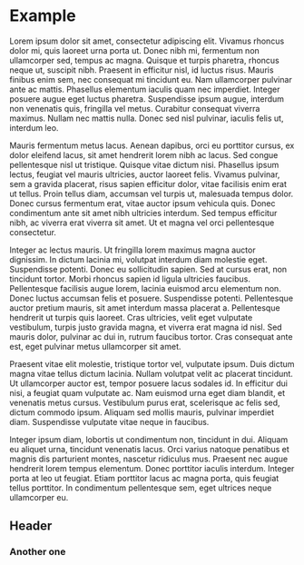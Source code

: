 # Example

Lorem ipsum dolor sit amet, consectetur adipiscing elit. Vivamus rhoncus dolor mi, quis laoreet urna porta ut. Donec nibh mi, fermentum non ullamcorper sed, tempus ac magna. Quisque et turpis pharetra, rhoncus neque ut, suscipit nibh. Praesent in efficitur nisl, id luctus risus. Mauris finibus enim sem, nec consequat mi tincidunt eu. Nam ullamcorper pulvinar ante ac mattis. Phasellus elementum iaculis quam nec imperdiet. Integer posuere augue eget luctus pharetra. Suspendisse ipsum augue, interdum non venenatis quis, fringilla vel metus. Curabitur consequat viverra maximus. Nullam nec mattis nulla. Donec sed nisl pulvinar, iaculis felis ut, interdum leo.

Mauris fermentum metus lacus. Aenean dapibus, orci eu porttitor cursus, ex dolor eleifend lacus, sit amet hendrerit lorem nibh ac lacus. Sed congue pellentesque nisl ut tristique. Quisque vitae dictum nisi. Phasellus ipsum lectus, feugiat vel mauris ultricies, auctor laoreet felis. Vivamus pulvinar, sem a gravida placerat, risus sapien efficitur dolor, vitae facilisis enim erat ut tellus. Proin tellus diam, accumsan vel turpis ut, malesuada tempus dolor. Donec cursus fermentum erat, vitae auctor ipsum vehicula quis. Donec condimentum ante sit amet nibh ultricies interdum. Sed tempus efficitur nibh, ac viverra erat viverra sit amet. Ut et magna vel orci pellentesque consectetur.

Integer ac lectus mauris. Ut fringilla lorem maximus magna auctor dignissim. In dictum lacinia mi, volutpat interdum diam molestie eget. Suspendisse potenti. Donec eu sollicitudin sapien. Sed at cursus erat, non tincidunt tortor. Morbi rhoncus sapien id ligula ultricies faucibus. Pellentesque facilisis augue lorem, lacinia euismod arcu elementum non. Donec luctus accumsan felis et posuere. Suspendisse potenti. Pellentesque auctor pretium mauris, sit amet interdum massa placerat a. Pellentesque hendrerit ut turpis quis laoreet. Cras ultricies, velit eget vulputate vestibulum, turpis justo gravida magna, et viverra erat magna id nisl. Sed mauris dolor, pulvinar ac dui in, rutrum faucibus tortor. Cras consequat ante est, eget pulvinar metus ullamcorper sit amet.

Praesent vitae elit molestie, tristique tortor vel, vulputate ipsum. Duis dictum magna vitae tellus dictum lacinia. Nullam volutpat velit ac placerat tincidunt. Ut ullamcorper auctor est, tempor posuere lacus sodales id. In efficitur dui nisi, a feugiat quam vulputate ac. Nam euismod urna eget diam blandit, et venenatis metus cursus. Vestibulum purus erat, scelerisque ac felis sed, dictum commodo ipsum. Aliquam sed mollis mauris, pulvinar imperdiet diam. Suspendisse vulputate vitae neque in faucibus.

Integer ipsum diam, lobortis ut condimentum non, tincidunt in dui. Aliquam eu aliquet urna, tincidunt venenatis lacus. Orci varius natoque penatibus et magnis dis parturient montes, nascetur ridiculus mus. Praesent nec augue hendrerit lorem tempus elementum. Donec porttitor iaculis interdum. Integer porta at leo ut feugiat. Etiam porttitor lacus ac magna porta, quis feugiat tellus porttitor. In condimentum pellentesque sem, eget ultrices neque ullamcorper eu. 

## Header

### Another one
